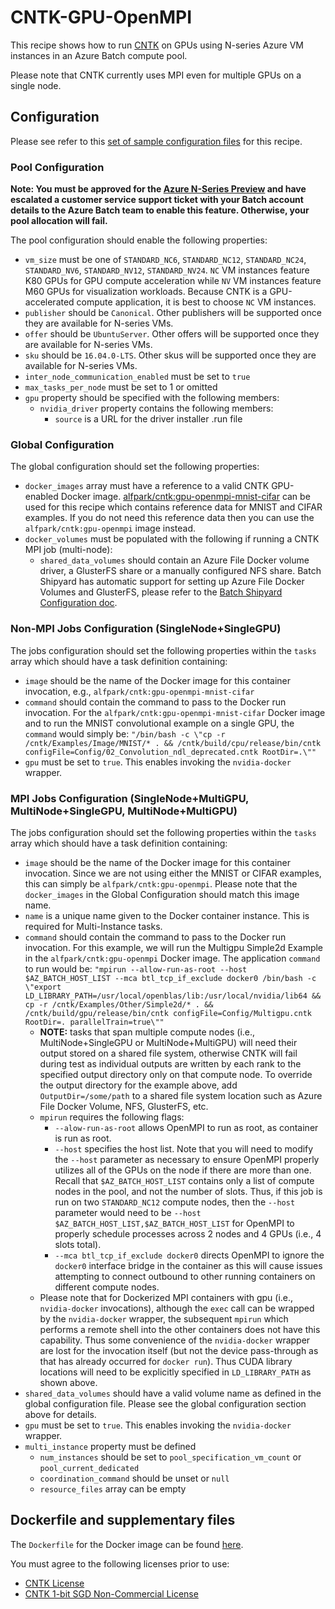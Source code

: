 # CNTK-GPU-OpenMPI
This recipe shows how to run [CNTK](https://cntk.ai/) on
GPUs using N-series Azure VM instances in an Azure Batch compute pool.

Please note that CNTK currently uses MPI even for multiple GPUs on a single
node.

## Configuration
Please see refer to this [set of sample configuration files](./config) for
this recipe.

### Pool Configuration
**Note: You must be approved for the
[Azure N-Series Preview](http://gpu.azure.com/) and have escalated a
customer service support ticket with your Batch account details to the Azure
Batch team to enable this feature. Otherwise, your pool allocation will fail.**

The pool configuration should enable the following properties:
* `vm_size` must be one of `STANDARD_NC6`, `STANDARD_NC12`, `STANDARD_NC24`,
`STANDARD_NV6`, `STANDARD_NV12`, `STANDARD_NV24`. `NC` VM instances feature
K80 GPUs for GPU compute acceleration while `NV` VM instances feature
M60 GPUs for visualization workloads. Because CNTK is a GPU-accelerated
compute application, it is best to choose `NC` VM instances.
* `publisher` should be `Canonical`. Other publishers will be supported
once they are available for N-series VMs.
* `offer` should be `UbuntuServer`. Other offers will be supported once they
are available for N-series VMs.
* `sku` should be `16.04.0-LTS`. Other skus will be supported once they are
available for N-series VMs.
* `inter_node_communication_enabled` must be set to `true`
* `max_tasks_per_node` must be set to 1 or omitted
* `gpu` property should be specified with the following members:
  * `nvidia_driver` property contains the following members:
    * `source` is a URL for the driver installer .run file

### Global Configuration
The global configuration should set the following properties:
* `docker_images` array must have a reference to a valid CNTK GPU-enabled
Docker image.
[alfpark/cntk:gpu-openmpi-mnist-cifar](https://hub.docker.com/r/alfpark/cntk/)
can be used for this recipe which contains reference data for MNIST and CIFAR
examples. If you do not need this reference data then you can use the
`alfpark/cntk:gpu-openmpi` image instead.
* `docker_volumes` must be populated with the following if running a CNTK MPI
job (multi-node):
  * `shared_data_volumes` should contain an Azure File Docker volume driver,
    a GlusterFS share or a manually configured NFS share. Batch
    Shipyard has automatic support for setting up Azure File Docker Volumes
    and GlusterFS, please refer to the
    [Batch Shipyard Configuration doc](../../docs/10-batch-shipyard-configuration.md).

### Non-MPI Jobs Configuration (SingleNode+SingleGPU)
The jobs configuration should set the following properties within the `tasks`
array which should have a task definition containing:
* `image` should be the name of the Docker image for this container invocation,
e.g., `alfpark/cntk:gpu-openmpi-mnist-cifar`
* `command` should contain the command to pass to the Docker run invocation.
For the `alfpark/cntk:gpu-openmpi-mnist-cifar` Docker image and to run the
MNIST convolutional example on a single GPU, the `command` would simply
be:
`"/bin/bash -c \"cp -r /cntk/Examples/Image/MNIST/* . && /cntk/build/cpu/release/bin/cntk configFile=Config/02_Convolution_ndl_deprecated.cntk RootDir=.\""`
* `gpu` must be set to `true`. This enables invoking the `nvidia-docker`
wrapper.

### MPI Jobs Configuration (SingleNode+MultiGPU, MultiNode+SingleGPU, MultiNode+MultiGPU)
The jobs configuration should set the following properties within the `tasks`
array which should have a task definition containing:
* `image` should be the name of the Docker image for this container invocation.
Since we are not using either the MNIST or CIFAR examples, this can simply
be `alfpark/cntk:gpu-openmpi`. Please note that the `docker_images` in
the Global Configuration should match this image name.
* `name` is a unique name given to the Docker container instance. This is
required for Multi-Instance tasks.
* `command` should contain the command to pass to the Docker run invocation.
For this example, we will run the Multigpu Simple2d Example in the
`alfpark/cntk:gpu-openmpi` Docker image. The application `command` to run
would be:
`"mpirun --allow-run-as-root --host $AZ_BATCH_HOST_LIST --mca btl_tcp_if_exclude docker0 /bin/bash -c \"export LD_LIBRARY_PATH=/usr/local/openblas/lib:/usr/local/nvidia/lib64 && cp -r /cntk/Examples/Other/Simple2d/* . && /cntk/build/gpu/release/bin/cntk configFile=Config/Multigpu.cntk RootDir=. parallelTrain=true\""`
  * **NOTE:** tasks that span multiple compute nodes
    (i.e., MultiNode+SingleGPU or MultiNode+MultiGPU) will need their output
    stored on a shared file system, otherwise CNTK will fail during test
    as individual outputs are written by each rank to the specified output
    directory only on that compute node. To override the output directory for
    the example above, add `OutputDir=/some/path` to a shared file system
    location such as Azure File Docker Volume, NFS, GlusterFS, etc.
  * `mpirun` requires the following flags:
    * `--alow-run-as-root` allows OpenMPI to run as root, as container is run
      as root.
    * `--host` specifies the host list. Note that you will need to modify
      the `--host` parameter as necessary to ensure OpenMPI properly utilizes
      all of the GPUs on the node if there are more than one. Recall that
      `$AZ_BATCH_HOST_LIST` contains only a list of compute nodes in the pool,
      and not the number of slots. Thus, if this job is run on two
      `STANDARD_NC12` compute nodes, then the `--host` parameter would need to
      be `--host $AZ_BATCH_HOST_LIST,$AZ_BATCH_HOST_LIST` for OpenMPI to
      properly schedule processes across 2 nodes and 4 GPUs (i.e., 4 slots
      total).
    * `--mca btl_tcp_if_exclude docker0` directs OpenMPI to ignore the
      `docker0` interface bridge in the container as this will cause issues
      attempting to connect outbound to other running containers on different
      compute nodes.
  * Please note that for Dockerized MPI containers with gpu (i.e.,
    `nvidia-docker` invocations), although the `exec` call can be wrapped by
    the `nvidia-docker` wrapper, the subsequent `mpirun` which performs a
    remote shell into the other containers does not have this capability. Thus
    some convenience of the `nvidia-docker` wrapper are lost for the invocation
    itself (but not the device pass-through as that has already occurred for
    `docker run`). Thus CUDA library locations will need to be explicitly
    specified in `LD_LIBRARY_PATH` as shown above.
* `shared_data_volumes` should have a valid volume name as defined in the
global configuration file. Please see the global configuration section above
for details.
* `gpu` must be set to `true`. This enables invoking the `nvidia-docker`
wrapper.
* `multi_instance` property must be defined
  * `num_instances` should be set to `pool_specification_vm_count` or
    `pool_current_dedicated`
  * `coordination_command` should be unset or `null`
  * `resource_files` array can be empty

## Dockerfile and supplementary files
The `Dockerfile` for the Docker image can be found [here](./docker).

You must agree to the following licenses prior to use:
* [CNTK License](https://github.com/Microsoft/CNTK/blob/master/LICENSE.md)
* [CNTK 1-bit SGD Non-Commercial License](https://cntk1bitsgd.codeplex.com/SourceControl/latest#LICENSE-NON-COMMERCIAL.md)
